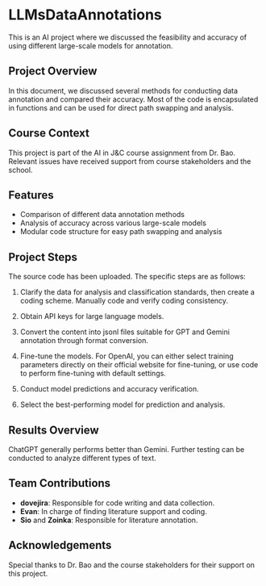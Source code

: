 # LLMsDataAnnotations

This is an AI project where we discussed the feasibility and accuracy of using different large-scale models for annotation.

## Project Overview

In this document, we discussed several methods for conducting data annotation and compared their accuracy. Most of the code is encapsulated in functions and can be used for direct path swapping and analysis.

## Course Context

This project is part of the AI in J&C course assignment from Dr. Bao. Relevant issues have received support from course stakeholders and the school.

## Features

- Comparison of different data annotation methods
- Analysis of accuracy across various large-scale models
- Modular code structure for easy path swapping and analysis

## Project Steps

The source code has been uploaded. The specific steps are as follows:

1. Clarify the data for analysis and classification standards, then create a coding scheme. Manually code and verify coding consistency.

2. Obtain API keys for large language models.

3. Convert the content into jsonl files suitable for GPT and Gemini annotation through format conversion.

4. Fine-tune the models. For OpenAI, you can either select training parameters directly on their official website for fine-tuning, or use code to perform fine-tuning with default settings.

5. Conduct model predictions and accuracy verification.

6. Select the best-performing model for prediction and analysis.

## Results Overview

ChatGPT generally performs better than Gemini. Further testing can be conducted to analyze different types of text.


## Team Contributions

- **dovejira**: Responsible for code writing and data collection.
- **Evan**: In charge of finding literature support and coding.
- **Sio** and **Zoinka**: Responsible for literature annotation.

## Acknowledgements

Special thanks to Dr. Bao and the course stakeholders for their support on this project.
